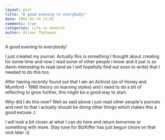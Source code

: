 ```yaml
---
layout: post
title: "A good evening to everybody!"
date: 2001-02-24 23:01
comments: true
categories: Life in General
author: Oliver Thylmann
---
```



A good evening to everybody!

I just created my journal. Actually this is something I thought about creating for some time and now I read some of other people I know and it just is so damn interesting to read (and as I will hopefully find out soon to write) that I needed to do this too.

After having recently found out that I am an Activist (as of Honey and Mumford - 1986 theory on learning styles) and I need to do a bit of reflecting to grow further, this might be a good way to start.

Why did I do this now? Well as said above I just read other people's journals and next to that I actually should be doing other things which makes this a good excuse :) 

I will look a bit closer at what I can do here and return tomorrow or something with more. Stay tune for BizKiffer has just begun (more on that nick later :))


